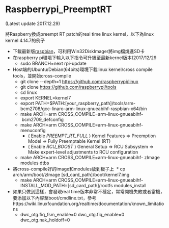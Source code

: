 # Raspberrypi_PreemptRT
(Latest update 2017.12.29)

將Raspberry換成preempt RT patch的real time linux kernel，以下為linux kernel 4.14.7的例子

* 下載最新版[raspbian](https://www.raspberrypi.org/downloads/raspbian/)，可利用Win32DiskImager將img檔燒進SD卡
* 在raspberry pi環境下輸入以下指令可升級至最新kernel版本(2017/12/29
  + sudo BRANCH=next rpi-update
* Host端的Ubuntu/Debian(64bits)環境下載linux kernel/cross compile tools，並開始cross-compile
  * git clone --depth=1 https://github.com/raspberrypi/linux
  * git clone https://github.com/raspberrypi/tools
  * cd linux
  * export KERNEL=kernel7
  * export PATH=$PATH:[your_raspberry_path]/tools/arm-bcm2708/gcc-linaro-arm-linux-gnueabihf-raspbian-x64/bin
  * make ARCH=arm CROSS_COMPILE=arm-linux-gnueabihf- bcm2709_defconfig
  * make ARCH=arm CROSS_COMPILE=arm-linux-gnueabihf- menuconfig
    + ( Enable _PREEMPT_RT_FULL_ ) Kernel Features => Preemption Model => Fully Preemptable Kernel (RT)
    * ( Enable _RCU_BOOST_ ) General Setup => RCU Subsystem => Make expert-level adjustments to RCU configuration
  * make ARCH=arm CROSS_COMPILE=arm-linux-gnueabihf- zImage modules dtbs
* 將cross-compile好的image和modules放到板子上
  * cp arch/arm/boot/zImage [sd_card_path]/boot/kernel7.img
  * make ARCH=arm CROSS_COMPILE=arm-linux-gnueabihf- INSTALL_MOD_PATH=[sd_card_path]/rootfs modules_install
* 如果只做到這樣，會發現real time版本非常不穩定，常常開機失敗或者當機，要添加以下內容至boot/cmdline.txt，參考https://wiki.linuxfoundation.org/realtime/documentation/known_limitations
  * dwc_otg.fiq_fsm_enable=0 dwc_otg.fiq_enable=0 dwc_otg.nak_holdoff=0




